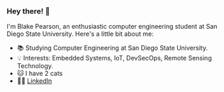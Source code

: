 <!--
**blakep7/blakep7** is a ✨ _special_ ✨ repository because its `README.md` (this file) appears on your GitHub profile.

Here are some ideas to get you started:

- 🔭 I’m currently working on ...
- 🌱 I’m currently learning ...
- 👯 I’m looking to collaborate on ...
- 🤔 I’m looking for help with ...
- 💬 Ask me about ...
- 📫 How to reach me: ...
- 😄 Pronouns: ...
- ⚡ Fun fact: ...
-->
### Hey there! 👋
I'm Blake Pearson, an enthusiastic computer engineering student at San Diego State University. Here's a little bit about me:

- 📚 Studying Computer Engineering at San Diego State University.
- 💡 Interests: Embedded Systems, IoT, DevSecOps, Remote Sensing Technology.
- 🐱 I have 2 cats
- 🤵‍♂️ [LinkedIn](https://www.linkedin.com/in/blake--pearson/)
